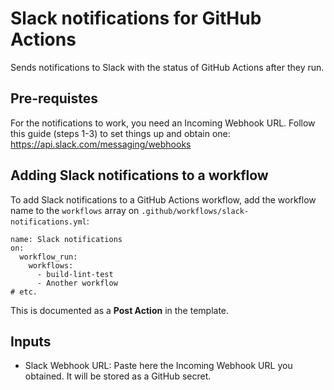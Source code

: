 # Slack notifications for GitHub Actions

Sends notifications to Slack with the status of GitHub Actions after they run.

## Pre-requistes

For the notifications to work, you need an Incoming Webhook URL. Follow this guide (steps 1-3) to set things up and obtain one: https://api.slack.com/messaging/webhooks

## Adding Slack notifications to a workflow

To add Slack notifications to a GitHub Actions workflow, add the workflow name to the `workflows` array on `.github/workflows/slack-notifications.yml`:

```
name: Slack notifications
on:
  workflow_run:
    workflows:
      - build-lint-test
      - Another workflow
# etc.
```

This is documented as a **Post Action** in the template.

## Inputs
  - Slack Webhook URL: Paste here the Incoming Webhook URL you obtained. It will be stored as a GitHub secret.
